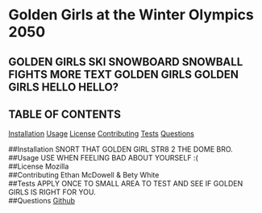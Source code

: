 
  
  
  # **Golden Girls at the Winter Olympics 2050**

  ## GOLDEN GIRLS SKI SNOWBOARD SNOWBALL FIGHTS MORE TEXT GOLDEN GIRLS GOLDEN GIRLS HELLO HELLO?

  ## TABLE OF CONTENTS
  <a href="#Installation">Installation</a>
  <a href="#Usage">Usage</a>
  <a href="#License">License</a>
  <a href="#Contributing">Contributing</a>
  <a href="#Tests">Tests</a>
  <a href="#Questions">Questions</a>
  
  ##Installation
  SNORT THAT GOLDEN GIRL STR8 2 THE DOME BRO.
  <br>
  ##Usage
  USE WHEN FEELING BAD ABOUT YOURSELF :(
  <br>
  ##License
  Mozilla
  <br>
  ##Contributing
  Ethan McDowell & Bety White
  <br>
  ##Tests
  APPLY ONCE TO SMALL AREA TO TEST AND SEE IF GOLDEN GIRLS IS RIGHT FOR YOU.
  <br>
  ##Questions
  <a href='https://github.com/ethanrmcdowell'>Github</a>
  <br>







